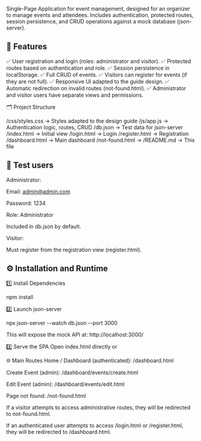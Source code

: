 

Single-Page Application for event management, designed for an organizer to manage events and attendees.
Includes authentication, protected routes, session persistence, and CRUD operations against a mock database (json-server).

## 🚀 Features

✅ User registration and login (roles: administrator and visitor).
✅ Protected routes based on authentication and role.
✅ Session persistence in localStorage.
✅ Full CRUD of events.
✅ Visitors can register for events (if they are not full).
✅ Responsive UI adapted to the guide design.
✅ Automatic redirection on invalid routes (not-found.html).
✅ Administrator and visitor users have separate views and permissions.

🗂️ Project Structure

/css/styles.css -> Styles adapted to the design guide
/js/app.js -> Authentication logic, routes, CRUD
/db.json -> Test data for json-server
/index.html -> Initial view
/login.html -> Login
/register.html -> Registration
/dashboard.html -> Main dashboard
/not-found.html -> 
/README.md -> This file

## 🧪 Test users
Administrator:

Email: admin@admin.com

Password: 1234

Role: Administrator

Included in db.json by default.

Visitor:

Must register from the registration view (register.html).

## ⚙️ Installation and Runtime

1️⃣ Install Dependencies

npm install

2️⃣ Launch json-server

npx json-server --watch db.json --port 3000

This will expose the mock API at:
http://localhost:3000/

3️⃣ Serve the SPA
Open index.html directly or

🌐 Main Routes
Home / Dashboard (authenticated): /dashboard.html

Create Event (admin): /dashboard/events/create.html

Edit Event (admin): /dashboard/events/edit.html

Page not found: /not-found.html

If a visitor attempts to access administrative routes, they will be redirected to not-found.html.

If an authenticated user attempts to access /login.html or /register.html, they will be redirected to /dashboard.html.
